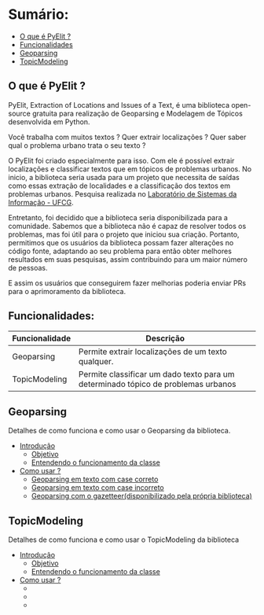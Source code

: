 # Sumário:

- [O que é PyElit ?](#o-que-é-pyelit-)
- [Funcionalidades](#funcionalidades)
- [Geoparsing](#geoparsing)
- [TopicModeling](#topicmodeling)

## O que é PyElit ?
PyElit, Extraction of Locations and Issues of a Text, é uma biblioteca open-source gratuita para realização de Geoparsing e Modelagem de Tópicos desenvolvida em Python.

Você trabalha com muitos textos ? Quer extrair localizações ?
Quer saber qual o problema urbano trata o seu texto ?

O PyElit foi criado especialmente para isso. Com ele é possível extrair localizações e classificar textos que em tópicos de problemas urbanos. No inicio, a biblioteca seria usada para um projeto que necessita de saídas como essas extração de localidades e a classificação dos textos em problemas urbanos. Pesquisa realizada no [Laboratório de Sistemas da Informação - UFCG](https://sites.google.com/view/lsi-ufcg).

Entretanto, foi decidido que a biblioteca seria disponibilizada para a comunidade. Sabemos que a biblioteca não é capaz de resolver todos os problemas, mas foi útil para o projeto que iniciou sua criação. Portanto, permitimos que os usuários da biblioteca possam fazer alterações no código fonte, adaptando ao seu problema para então obter melhores resultados em suas pesquisas, assim contribuindo para um maior número de pessoas.

E assim os usuários que conseguirem fazer melhorias poderia enviar PRs para o aprimoramento da biblioteca.

## Funcionalidades:
|  Funcionalidade  |  Descrição  |
|  --------------  |  ---------  |
|  Geoparsing      |  Permite extrair localizações de um texto qualquer.  |
|  TopicModeling   |  Permite classificar um dado texto para um determinado tópico de problemas urbanos  |

## Geoparsing
Detalhes de como funciona e como usar o Geoparsing da biblioteca.

- [Introdução](geoparsing/introdution.md)
    - [Objetivo](#)
    - [Entendendo o funcionamento da classe](#)
- [Como usar ?](#)
    - [Geoparsing em texto com case correto](#)
    - [Geoparsing em texto com case incorreto](#)
    - [Geoparsing com o gazetteer(disponibilizado pela própria biblioteca)](#)

## TopicModeling
Detalhes de como funciona e como usar o TopicModeling da biblioteca

- [Introdução](topic_modeling/introdution.md)
    - [Objetivo](#)
    - [Entendendo o funcionamento da classe](#)
- [Como usar ?](#)
    - [](#)
    - [](#)
    - [](#)